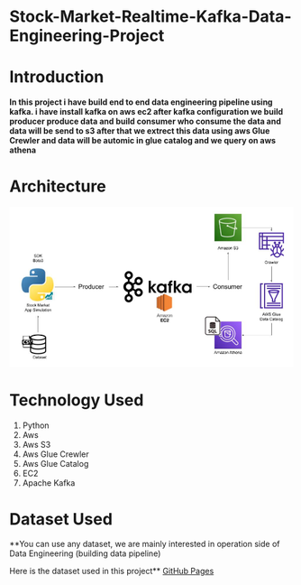 # Stock-Market-Realtime-Kafka-Data-Engineering-Project
# Introduction
**In this project i have build end to end data engineering pipeline using kafka. i have install kafka on aws ec2 after kafka configuration we build producer produce data
and build consumer who consume the data and data will be send to s3 after that we extrect this data using aws Glue Crewler and data will be automic in glue catalog 
and we query on aws athena**

# Architecture 
![Project Architecture](Architecture.jpg)

# Technology Used
1. Python
2. Aws
3. Aws S3
4. Aws Glue Crewler
5. Aws Glue Catalog
6. EC2
7. Apache Kafka

# Dataset Used

**You can use any dataset, we are mainly interested in operation side of Data Engineering (building data pipeline)

Here is the dataset used in this project**
[GitHub Pages](https://github.com/MEHBOOBAHMED966/Stock-Market-Realtime-Kafka-Data-Engineering-Project/blob/main/indexProcessed.csv)
